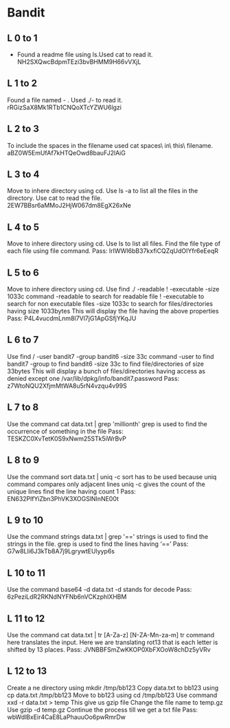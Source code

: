 # Bandit
## L 0 to 1

* Found a readme file using ls.Used cat to read it.  NH2SXQwcBdpmTEzi3bvBHMM9H66vVXjL

## L 1 to 2

Found a file named - . Used ./- to read it. rRGizSaX8Mk1RTb1CNQoXTcYZWU6lgzi

## L 2 to 3

To include the spaces in the filename used cat spaces\ in\ this\ filename. aBZ0W5EmUfAf7kHTQeOwd8bauFJ2lAiG

## L 3 to 4

Move to inhere directory using cd. Use ls -a to list all the files in the directory. Use cat to read the file.
2EW7BBsr6aMMoJ2HjW067dm8EgX26xNe

## L 4 to 5

Move to inhere directory using cd.
Use ls to list all files.
Find the file type of each file using file command.
Pass: lrIWWI6bB37kxfiCQZqUdOIYfr6eEeqR

## L 5 to 6

Move to inhere directory using cd.
Use find ./ -readable ! -executable -size 1033c command
-readable to search for readable file
! -executable to search for non executable files
-size 1033c to search for files/directories having size 1033bytes 
This will display the file having the above properties
Pass: P4L4vucdmLnm8I7Vl7jG1ApGSfjYKqJU

## L 6 to 7

Use find / -user bandit7 -group bandit6 -size 33c command
-user to find bandit7
-group to find bandit6
-size 33c to find file/directories of size 33bytes
This will display a bunch of files/directories having access as denied except one
/var/lib/dpkg/info/bandit7.password
Pass: z7WtoNQU2XfjmMtWA8u5rN4vzqu4v99S

## L 7 to 8

Use the command cat data.txt | grep 'millionth'
grep is used to find the occurrence of something in the file
Pass: TESKZC0XvTetK0S9xNwm25STk5iWrBvP

## L 8 to 9

Use the command sort data.txt | uniq -c
sort has to be used because uniq command compares only adjacent lines
uniq -c gives the count of the unique lines
find the line having count 1
Pass: EN632PlfYiZbn3PhVK3XOGSlNInNE00t

## L 9 to 10

Use the command strings data.txt | grep '=='
strings is used to find the strings in the file.
grep is used to find the lines having ‘==’
Pass: G7w8LIi6J3kTb8A7j9LgrywtEUlyyp6s

## L 10 to 11

Use the command base64 -d data.txt
-d stands for decode
Pass: 6zPeziLdR2RKNdNYFNb6nVCKzphlXHBM

## L 11 to 12

Use the command cat data.txt | tr [A-Za-z] [N-ZA-Mn-za-m]
tr command here translates the input. Here we are translating rot13
that is each letter is shifted by 13 places.
Pass: JVNBBFSmZwKKOP0XbFXOoW8chDz5yVRv

## L 12 to 13

Create a ne directory using mkdir /tmp/bb123
Copy data.txt to bb123 using cp data.txt /tmp/bb123
Move to bb123 using cd /tmp/bb123 
Use command xxd -r data.txt > temp
This give us gzip file 
Change the file name to temp.gz
Use gzip -d temp.gz
Continue the process till we get a txt file
Pass: wbWdlBxEir4CaE8LaPhauuOo6pwRmrDw








